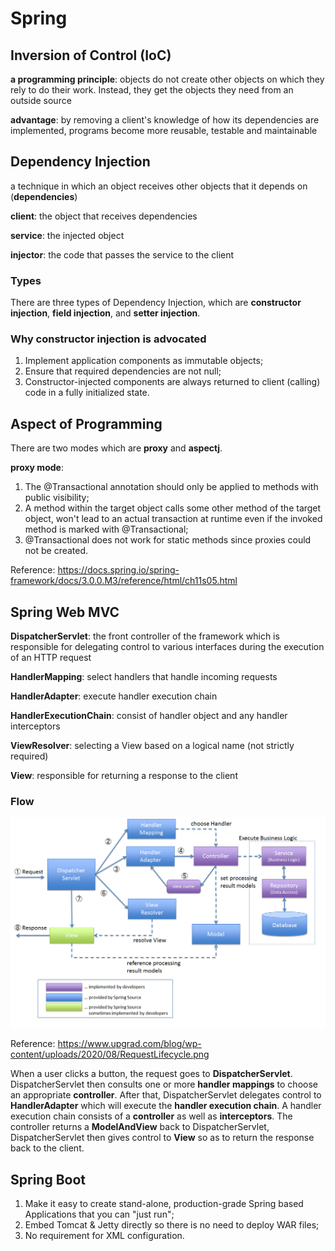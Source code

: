 # Spring

## Inversion of Control (IoC)

**a programming principle**: objects do not create other objects on which they rely to do their work. Instead, they get the objects they need from an outside source

**advantage**: by removing a client's knowledge of how its dependencies are implemented, programs become more reusable, testable and maintainable

## Dependency Injection

a technique in which an object receives other objects that it depends on (**dependencies**)

**client**: the object that receives dependencies

**service**: the injected object

**injector**: the code that passes the service to the client

### Types

There are three types of Dependency Injection, which are **constructor injection**, **field injection**, and **setter injection**.

### Why constructor injection is advocated

1. Implement application components as immutable objects;
2. Ensure that required dependencies are not null;
3. Constructor-injected components are always returned to client (calling) code in a fully initialized state.

## Aspect of Programming

There are two modes which are **proxy** and **aspectj**.

**proxy mode**:
1. The @Transactional annotation should only be applied to methods with public visibility;
2. A method within the target object calls some other method of the target object, won't lead to an actual transaction at runtime even if the invoked method is marked with @Transactional;
3. @Transactional does not work for static methods since proxies could not be created.

Reference: https://docs.spring.io/spring-framework/docs/3.0.0.M3/reference/html/ch11s05.html

## Spring Web MVC

**DispatcherServlet**: the front controller of the framework which is responsible for delegating control to various interfaces during the execution of an HTTP request

**HandlerMapping**: select handlers that handle incoming requests

**HandlerAdapter**: execute handler execution chain

**HandlerExecutionChain**: consist of handler object and any handler interceptors

**ViewResolver**: selecting a View based on a logical name (not strictly required)

**View**: responsible for returning a response to the client

### Flow

![](images/mvc.png)

Reference: https://www.upgrad.com/blog/wp-content/uploads/2020/08/RequestLifecycle.png

When a user clicks a button, the request goes to **DispatcherServlet**. DispatcherServlet then consults one or more **handler mappings** to choose an appropriate **controller**. After that, DispatcherServlet delegates control to **HandlerAdapter** which will execute the **handler execution chain**. A handler execution chain consists of a **controller** as well as **interceptors**. The controller returns a **ModelAndView** back to DispatcherServlet, DispatcherServlet then gives control to **View** so as to return the response back to the client.

## Spring Boot

1. Make it easy to create stand-alone, production-grade Spring based Applications that you can "just run";
2. Embed Tomcat & Jetty directly so there is no need to deploy WAR files;
3. No requirement for XML configuration.
